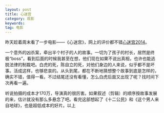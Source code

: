 ```yaml
---
layout: post
title: 心迷宫
category: 观影
keywords:
tag: 电影
---
```

昨天趁着周末看了一步电影——《心迷宫》，网上的评价都不错[心迷宫2014](https://movie.douban.com/subject/25917973/)。
	
一个意外的凶杀案，牵出半个村子的人的故事。一切为了孩子的村长，居然是终极“boss”，看到后面的时候我甚至在想，他们现在如果不说出真相，也许也能逃脱法律的制裁吧。白虎的死，陈自立的死，对他们身边的人来说，似乎都不是坏事。活成这样，也够悲哀的。从头到尾，都在不断地猜想整个故事到底是怎样的，确实不错，值得一看。不过结尾还没有看懂，怎么白虎后面又出现了呢？找时间下次再看一遍。
	
听说拍摄的成本才170万，导演真的很厉害。如果叙述（剪辑）的顺序按故事发展的来，估计就没有那么多悬念了吧。看完这部想起了《十二公民》和《这个男人来自地球》，也是超低成本的好片。以上


 
  
